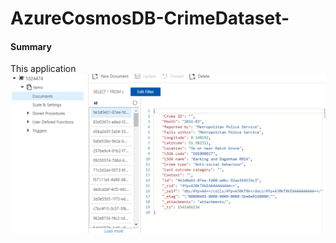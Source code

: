 # AzureCosmosDB-CrimeDataset-

[//]: # (Image References)

[image1]: 4.PNG "Azure Website"
[image2]: 5.PNG "Implementation"

#### Summary 
This application
![alt text][image1]
